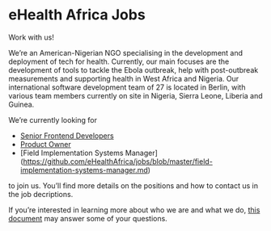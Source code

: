 # eHealth Africa Jobs

Work with us!

We’re an American-Nigerian NGO specialising in the development and deployment of tech for health. Currently, our main focuses are the development of tools to tackle the Ebola outbreak, help with post-outbreak measurements and supporting health in West Africa and Nigeria. Our international software development team of 27 is located in Berlin, with various team members currently on site in Nigeria, Sierra Leone, Liberia and Guinea.

We’re currently looking for 
- [Senior Frontend Developers](https://github.com/eHealthAfrica/jobs/blob/master/senior-frontend-developer.md)
- [Product Owner](https://github.com/eHealthAfrica/jobs/blob/master/product-owner.md)
- [Field Implementation Systems Manager] (https://github.com/eHealthAfrica/jobs/blob/master/field-implementation-systems-manager.md)

to join us. You’ll find more details on the positions and how to contact us in the job decriptions.

If you’re interested in learning more about who we are and what we do, [this document](https://github.com/eHealthAfrica/jobs/blob/master/what-we-do.md) may answer some of your questions.
